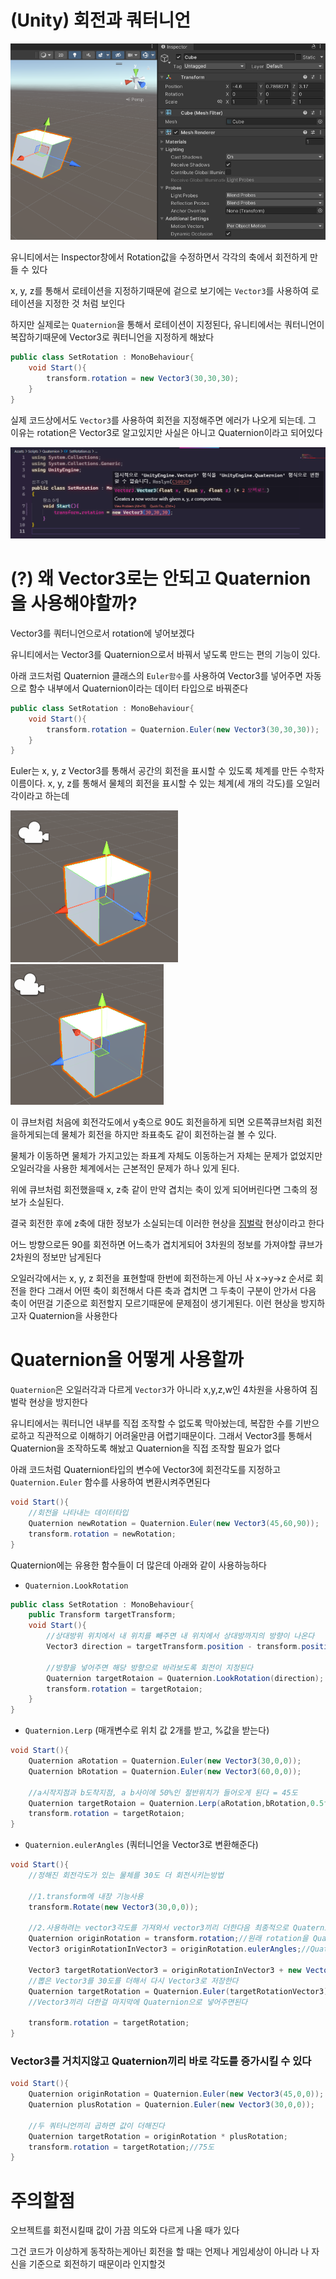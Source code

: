 # (Unity) 회전과 쿼터니언

![image1](images/image1.png)

유니티에서는 Inspector창에서 Rotation값을 수정하면서 각각의 축에서 회전하게 만들 수 있다

x, y, z를 통해서 로테이션을 지정하기때문에 겉으로 보기에는 `Vector3`를 사용하여 로테이션을 지정한 것 처럼 보인다

하지만 실제로는 `Quaternion`을 통해서 로테이션이 지정된다, 유니티에서는 쿼터니언이 복잡하기때문에 Vector3로 쿼터니언을 지정하게 해놨다



```cs
public class SetRotation : MonoBehaviour{
    void Start(){
        transform.rotation = new Vector3(30,30,30);
    }
}
```
실제 코드상에서도 `Vector3`를 사용하여 회전을 지정해주면 에러가 나오게 되는데.
그 이유는 rotation은 Vector3로 알고있지만 사실은 아니고 Quaternion이라고 되어있다

![image2](images/image2.png)

# (?) 왜 Vector3로는 안되고 Quaternion을 사용해야할까?
Vector3를 쿼터니언으로서 rotation에 넣어보겠다

유니티에서는 Vector3를 Quaternion으로서 바꿔서 넣도록 만드는 편의 기능이 있다. 

아래 코드처럼 Quaternion 클래스의 `Euler함수`를 사용하여 Vector3를 넣어주면 자동으로 함수 내부에서 Quaternion이라는 데이터 타입으로 바꿔준다
```cs
public class SetRotation : MonoBehaviour{
    void Start(){
        transform.rotation = Quaternion.Euler(new Vector3(30,30,30));
    }
}
```
Euler는 x, y, z Vector3를 통해서 공간의 회전을 표시할 수 있도록 체계를 만든 수학자 이름이다.
x, y, z를 통해서 물체의 회전을 표시할 수 있는 체계(세 개의 각도)를 오일러 각이라고 하는데

![image3](images/image3.png)
![image3](images/image4.png)

이 큐브처럼 처음에 회전각도에서 y축으로 90도 회전을하게 되면 오른쪽큐브처럼 회전을하게되는데 물체가 회전을 하지만 좌표축도 같이 회전하는걸 볼 수 있다.

물체가 이동하면 물체가 가지고있는 좌표계 자체도 이동하는거 자체는 문제가 없었지만 오일러각을 사용한 체계에서는 근본적인 문제가 하나 있게 된다.

위에 큐브처럼 회전했을때 x, z축 같이 만약 겹치는 축이 있게 되어버린다면 그축의 정보가 소실된다.

결국 회전한 후에 z축에 대한 정보가 소실되는데 이러한 현상을 [짐벌락](https://handhp1.tistory.com/3) 현상이라고 한다

어느 방향으로든 90를 회전하면 어느축가 겹치게되어 3차원의 정보를 가져야할 큐브가 2차원의 정보만 남게된다

오일러각에서는 x, y, z 회전을 표현할때 한번에 회전하는게 아닌 사 x->y->z 순서로 회전을 한다
그래서 어떤 축이 회전해서 다른 축과 겹치면 그 두축이 구분이 안가서 다음 축이 어떤걸 기준으로 회전할지 모르기때문에 문제점이 생기게된다.
이런 현상을 방지하고자 Quaternion을 사용한다

# Quaternion을 어떻게 사용할까
`Quaternion`은 오일러각과 다르게 `Vector3`가 아니라 x,y,z,w인 4차원을 사용하여 짐벌락 현상을 방지한다

유니티에서는 쿼터니언 내부를 직접 조작할 수 없도록 막아놨는데, 복잡한 수를 기반으로하고 직관적으로 이해하기 어려울만큼 어렵기때문이다. 그래서 Vector3를 통해서 Quaternion을 조작하도록 해놨고
Quaternion을 직접 조작할 필요가 없다

아래 코드처럼 Quaternion타입의 변수에 Vector3에 회전각도를 지정하고 `Quaternion.Euler` 함수를 사용하여 변환시켜주면된다
```cs
void Start(){
    //회전을 나타내는 데이터타입
    Quaternion newRotation = Quaternion.Euler(new Vector3(45,60,90));
    transform.rotation = newRotation;
}
```

Quaternion에는 유용한 함수들이 더 많은데 아래와 같이 사용하능하다

* `Quaternion.LookRotation`
```cs
public class SetRotation : MonoBehaviour{
    public Transform targetTransform;
    void Start(){
        //상대방위 위치에서 내 위치를 빼주면 내 위치에서 상대방까지의 방향이 나온다
        Vector3 direction = targetTransform.position - transform.position;

        //방향을 넣어주면 해당 방향으로 바라보도록 회전이 지정된다
        Quaternion targetRotaion = Quaternion.LookRotation(direction);
        transform.rotation = targetRotaion;
    }
}
```

* `Quaternion.Lerp` (매개변수로 위치 값 2개를 받고, %값을 받는다)
```cs
void Start(){
    Quaternion aRotation = Quaternion.Euler(new Vector3(30,0,0));
    Quaternion bRotation = Quaternion.Euler(new Vector3(60,0,0));
        
    //a시작지점과 b도착지점, a b사이에 50%인 절반위치가 들어오게 된다 = 45도
    Quaternion targetRotaion = Quaternion.Lerp(aRotation,bRotation,0.5f);
    transform.rotation = targetRotaion;
}
```

* `Quaternion.eulerAngles` (쿼터니언을 Vector3로 변환해준다)
```cs
void Start(){
    //정해진 회전각도가 있는 물체를 30도 더 회전시키는방법

    //1.transform에 내장 기능사용
    transform.Rotate(new Vector3(30,0,0));

    //2.사용하려는 vector3각도를 가져와서 vector3끼리 더한다음 최종적으로 Quaternion을 거치는 방법
    Quaternion originRotation = transform.rotation;//원래 rotation을 Quaternion으로 가져온다
    Vector3 originRotationInVector3 = originRotation.eulerAngles;//Quaternion을 Vector3로서 변환해준다
        
    Vector3 targetRotationVector3 = originRotationInVector3 + new Vector3(30,0,0);
    //뽑은 Vector3를 30도를 더해서 다시 Vector3로 저장한다
    Quaternion targetRotation = Quaternion.Euler(targetRotationVector3);
    //Vector3끼리 더한걸 마지막에 Quaternion으로 넣어주면된다

    transform.rotation = targetRotation;
}
```
### Vector3를 거치지않고 Quaternion끼리 바로 각도를 증가시킬 수 있다
```cs
void Start(){
    Quaternion originRotation = Quaternion.Euler(new Vector3(45,0,0));
    Quaternion plusRotation = Quaternion.Euler(new Vector3(30,0,0));

    //두 쿼터니언끼리 곱하면 값이 더해진다
    Quaternion targetRotation = originRotation * plusRotation;
    transform.rotation = targetRotation;//75도
}
```
# 주의할점
오브젝트를 회전시킬때 값이 가끔 의도와 다르게 나올 때가 있다

그건 코드가 이상하게 동작하는게아닌 회전을 할 때는 언제나 게임세상이 아니라 나 자신을 기준으로 회전하기 때문이라 인지할것
